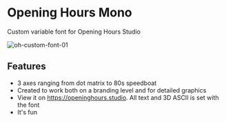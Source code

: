 # Opening Hours Mono
Custom variable font for Opening Hours Studio  

![oh-custom-font-01](https://user-images.githubusercontent.com/9974831/236835185-d2162632-adaf-4dcb-bcf5-f8e86c3cf62f.gif)

## Features
- 3 axes ranging from dot matrix to 80s speedboat
- Created to work both on a branding level and for detailed graphics
- View it on https://openinghours.studio. All text and 3D ASCII is set with the font
- It's fun

